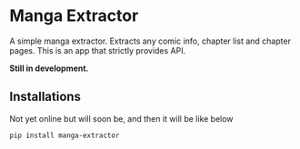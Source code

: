 # Manga Extractor

A simple manga extractor. Extracts any comic info, chapter list and chapter pages. This is an app that strictly provides API.

**Still in development.**

## Installations

Not yet online but will soon be, and then it will be like below

`pip install manga-extractor`
